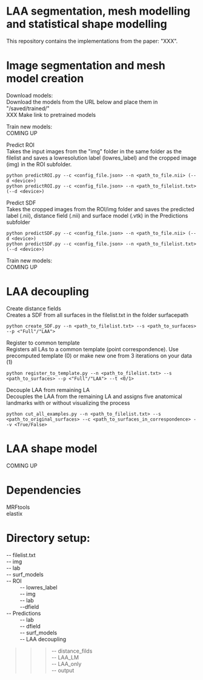 # LAA segmentation, mesh modelling and statistical shape modelling
This repository contains the implementations from the paper: "XXX". 

# Image segmentation and mesh model creation
Download models:  
Download the models from the URL below and place them in "/saved/trained/"  
XXX Make link to pretrained models  

Train new models:  
COMING UP

Predict ROI  
Takes the input images from the "img" folder in the same folder as the filelist and saves a lowresolution label (lowres_label) and the cropped image (img) in the ROI subfolder.  
```
python predictROI.py --c <config_file.json> --n <path_to_file.nii> (--d <device>)  
python predictROI.py --c <config_file.json> --n <path_to_filelist.txt> (--d <device>)  
```

Predict SDF  
Takes the cropped images from the ROI/img folder and saves the predicted label (.nii), distance field (.nii) and surface model (.vtk) in the Predictions subfolder  
```
python predictSDF.py --c <config_file.json> --n <path_to_file.nii> (--d <device>)  
python predictSDF.py --c <config_file.json> --n <path_to_filelist.txt> (--d <device>)  
```

Train new models:  
COMING UP

# LAA decoupling
Create distance fields  
Creates a SDF from all surfaces in the filelist.txt in the folder surfacepath  
```
python create_SDF.py --n <path_to_filelist.txt> --s <path_to_surfaces> --p <"Full"/"LAA">  
```

Register to common template  
Registers all LAs to a common template (point correspondence). Use precomputed template (0) or make new one from 3 iterations on your data (1)  
```
python register_to_template.py --n <path_to_filelist.txt> --s <path_to_surfaces> --p <"Full"/"LAA"> --t <0/1>  
```

Decouple LAA from remaining LA  
Decouples the LAA from the remaining LA and assigns five anatomical landmarks with or without visualizing the process  
```
python cut_all_examples.py --n <path_to_filelist.txt> --s <path_to_original_surfaces> --c <path_to_surfaces_in_correspondence> --v <True/False>  
```

# LAA shape model
COMING UP 

# Dependencies
MRFtools  
elastix

# Directory setup:
-- filelist.txt  
-- img  
-- lab  
-- surf_models  
-- ROI  
$\qquad$  -- lowres_label  
$\qquad$  -- img  
$\qquad$  -- lab  
$\qquad$  --dfield  
-- Predictions  
$\qquad$  -- lab  
$\qquad$  -- dfield  
$\qquad$ -- surf_models  
$\qquad$  -- LAA decoupling  
>>>    -- distance_filds  
>>>    -- LAA_LM  
>>>    -- LAA_only  
>>>    -- output  
